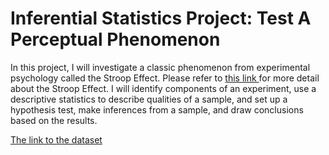 <H1>Inferential Statistics Project: Test A Perceptual Phenomenon</H1>

In this project, I will investigate a classic phenomenon from experimental
psychology called the Stroop Effect. Please refer to <a href='https://www.verywellmind.com/what-is-the-stroop-effect-2795832'> this link </a>
for more detail about the Stroop Effect. I will identify components of an experiment, use a
descriptive statistics to describe qualities of a sample, and set up a hypothesis test, 
make inferences from a sample, and draw conclusions based on the results.

<a href ='https://drive.google.com/file/d/0B9Yf01UaIbUgQXpYb2NhZ29yX1U/view'> The link to the dataset</a>